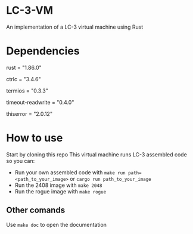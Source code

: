 # LC-3-VM
An implementation of a LC-3 virtual machine using Rust

# Dependencies

rust = "1.86.0"

ctrlc = "3.4.6"

termios = "0.3.3"

timeout-readwrite = "0.4.0"

thiserror = "2.0.12"

# How to use

Start by cloning this repo
This virtual machine runs LC-3 assembled code so you can:
* Run your own assembled code with `make run path=<path_to_your_image>` or `cargo run path_to_your_image`
* Run the 2408 image with `make 2048`
* Run the rogue image with `make rogue`

## Other comands

Use `make doc` to open the documentation

